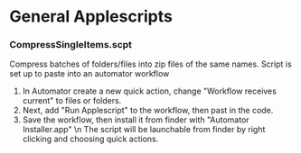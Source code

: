 # General Applescripts

### CompressSingleItems.scpt
Compress batches of folders/files into zip files of the same names.
Script is set up to paste into an automator workflow
1. In Automator create a new quick action, change "Workflow receives current" to files or folders.
2. Next, add "Run Applescript" to the workflow, then past in the code.
3. Save the workflow, then install it from finder with "Automator Installer.app" \n
The script will be launchable from finder by right clicking and choosing quick actions.
